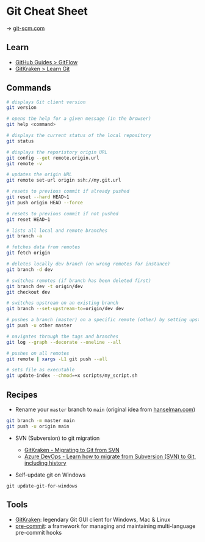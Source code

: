 # Git Cheat Sheet

→ [git-scm.com](https://git-scm.com/)

## Learn

* [GitHub Guides > GitFlow](https://guides.github.com/introduction/flow/)
* [GitKraken > Learn Git](https://www.gitkraken.com/learn/git)

## Commands

```bash
# displays Git client version
git version

# opens the help for a given message (in the browser)
git help <command>

# displays the current status of the local repository
git status

# displays the reporistory origin URL
git config --get remote.origin.url
git remote -v

# updates the origin URL
git remote set-url origin ssh://my.git.url

# resets to previous commit if already pushed
git reset --hard HEAD~1
git push origin HEAD --force

# resets to previous commit if not pushed
git reset HEAD~1

# lists all local and remote branches
git branch -a

# fetches data from remotes
git fetch origin

# deletes locally dev branch (on wrong remotes for instance)
git branch -d dev

# switches remotes (if branch has been deleted first)
git branch dev -t origin/dev
git checkout dev

# switches upstream on an existing branch
git branch --set-upstream-to=origin/dev dev

# pushes a branch (master) on a specific remote (other) by setting upstream to this remote
git push -u other master

# navigates through the tags and branches
git log --graph --decorate --oneline --all

# pushes on all remotes
git remote | xargs -L1 git push --all

# sets file as executable
git update-index --chmod=+x scripts/my_script.sh
```

## Recipes

* Rename your `master` branch to `main` (original idea from [hanselman.com](https://www.hanselman.com/blog/EasilyRenameYourGitDefaultBranchFromMasterToMain.aspx))

```bash
git branch -m master main
git push -u origin main
```

* SVN (Subversion) to git migration

  * [GitKraken - Migrating to Git from SVN](https://www.gitkraken.com/blog/migrating-git-svn)
  * [Azure DevOps - Learn how to migrate from Subversion (SVN) to Git, including history](https://docs.microsoft.com/en-us/azure/devops/repos/git/perform-migration-from-svn-to-git)

* Self-update git on Windows

```msdos
git update-git-for-windows
```

## Tools

* [GitKraken](https://www.gitkraken.com/): legendary Git GUI client for Windows, Mac & Linux
* [pre-commit](https://pre-commit.com/): a framework for managing and maintaining multi-language pre-commit hooks
